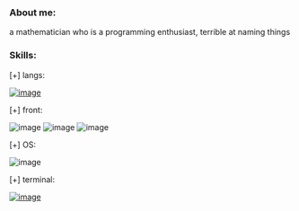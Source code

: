 ### About me:


a mathematician who is a programming enthusiast, terrible at naming things

### Skills:
[+] langs:

[![image](https://img.shields.io/badge/Shell_Script-121011?style=for-the-badge&logo=gnu-bash&logoColor=white)](https://www.gnu.org/software/bash/manual/bash.html)

[+] front:

![image](https://img.shields.io/badge/HTML5-E34F26?style=for-the-badge&logo=html5&logoColor=white) ![image](https://img.shields.io/badge/CSS3-1572B6?style=for-the-badge&logo=css3&logoColor=white) ![image](https://img.shields.io/badge/LaTeX-47A141?style=for-the-badge&logo=LaTeX&logoColor=white)

[+] OS:

![image](https://img.shields.io/badge/Android-3DDC84?style=for-the-badge&logo=android&logoColor=white)

[+] terminal:

[![image](https://img.shields.io/badge/GNU%20Bash-4EAA25?style=for-the-badge&logo=GNU%20Bash&logoColor=white)](https://www.gnu.org/software/bash/)
